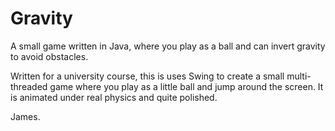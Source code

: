 # Gravity
A small game written in Java, where you play as a ball and can invert gravity to avoid obstacles.

Written for a university course, this is uses Swing to create a small multi-threaded game where you play as a little ball and jump around the screen. It is animated under real physics and quite polished.

James.
